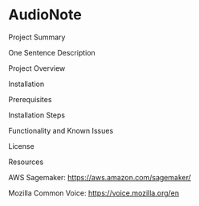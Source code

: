 # AudioNote

Project Summary

  One Sentence Description

  Project Overview

Installation

  Prerequisites

  Installation Steps

Functionality and Known Issues

License

Resources

AWS Sagemaker: https://aws.amazon.com/sagemaker/

Mozilla Common Voice: https://voice.mozilla.org/en
